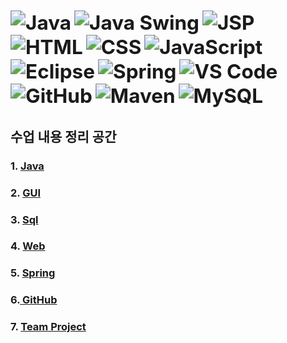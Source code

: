 <img src="https://img.shields.io/badge/Java-007396?style=for-the-badge&logo=java&logoColor=white" alt="Java" style="zoom: 1.5;" /> <img src="https://img.shields.io/badge/Java_Swing-5382A1?style=for-the-badge&logo=java&logoColor=white" alt="Java Swing" style="zoom: 1.5;" /> <img src="https://img.shields.io/badge/JSP-323330?style=for-the-badge&logo=java&logoColor=white" alt="JSP" style="zoom: 1.5;" /> <img src="https://img.shields.io/badge/HTML-E34F26?style=for-the-badge&logo=html5&logoColor=white" alt="HTML" style="zoom: 1.5;" /> <img src="https://img.shields.io/badge/CSS-1572B6?style=for-the-badge&logo=css3&logoColor=white" alt="CSS" style="zoom: 1.5;" /> <img src="https://img.shields.io/badge/JavaScript-F7DF1E?style=for-the-badge&logo=javascript&logoColor=black" alt="JavaScript" style="zoom: 1.5;" /> <img src="https://img.shields.io/badge/Eclipse-2C2255?style=for-the-badge&logo=eclipse&logoColor=white" alt="Eclipse" style="zoom: 1.5;" /> <img src="https://img.shields.io/badge/Spring-6DB33F?style=for-the-badge&logo=spring&logoColor=white" alt="Spring" style="zoom: 1.5;" /> <img src="https://img.shields.io/badge/VS%20Code-007ACC?style=for-the-badge&logo=visual-studio-code&logoColor=white" alt="VS Code" style="zoom: 1.5;" /> <img src="https://img.shields.io/badge/GitHub-181717?style=for-the-badge&logo=github&logoColor=white" alt="GitHub" style="zoom: 1.5;" /> 
<img src="https://img.shields.io/badge/Maven-C71A36?style=for-the-badge&logo=apache-maven&logoColor=white" alt="Maven" style="zoom: 1.5;" /> <img src="https://img.shields.io/badge/MySQL-4479A1?style=for-the-badge&logo=mysql&logoColor=white" alt="MySQL" style="zoom: 1.5;" />
---
## 수업 내용 정리 공간

  ### 1. [ Java ](https://github.com/LeeKangHo1/My-Java-Study/tree/main/1.%20Java)

  ### 2. [ GUI ](https://github.com/LeeKangHo1/My-Java-Study/tree/main/2.%20GUI%20Java%20Swing)

  ### 3. [ Sql ](https://github.com/LeeKangHo1/My-Java-Study/tree/main/3.%20SQL)

  ### 4. [ Web ](https://github.com/LeeKangHo1/My-Java-Study/tree/main/4.%20Web%20Development%20HTML%2C%20CSS%2C%20JS%2C%20JSP)

  ### 5. [ Spring ](https://github.com/LeeKangHo1/My-Java-study/tree/main/5.%20Spring%20Framework%2C%20Spring%20Boot)

  ### 6.[ GitHub ](https://github.com/LeeKangHo1/My-Java-Study/tree/main/6.%20GitHub)

  ### 7. [ Team Project ](https://github.com/LeeKangHo1/My-Java-Study/tree/main/7.%20Team%20Project)

